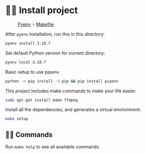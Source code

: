 # 🧑‍💻 Install project

> [Pyenv](https://www.wolfremium.dev/blog/python-multiple-versions) >
> [Makefile](https://hernandis.me/2017/03/20/como-hacer-un-makefile.html)

After `pyenv` installation, run this in this directory:

```bash
pyenv install 3.10.7
```

Set default Python version for current directory:

```bash
pyenv local 3.10.7
```

Basic setup to use pipenv.

```bash
python -m pip install -U pip && pip install pipenv
```

This project includes make commands to make your life easier.

```bash
sudo apt-get install make ffmpeg
```

Install all the dependencies, and generates a virtual environment.

```bash
make setup
```

## 🧑‍💻 Commands

Run `make help` to see all available commands.
